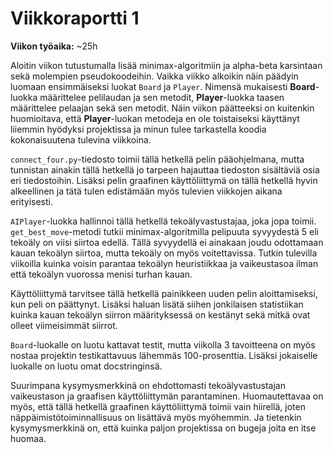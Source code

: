 # Viikkoraportti 1

**Viikon työaika:** ~25h

Aloitin viikon tutustumalla lisää minimax-algoritmiin ja alpha-beta karsintaan sekä molempien pseudokoodeihin. Vaikka viikko alkoikin näin päädyin luomaan ensimmäiseksi luokat `Board` ja `Player`. Nimensä mukaisesti **Board**-luokka määrittelee pelilaudan ja sen metodit, **Player**-luokka taasen määrittelee pelaajan sekä sen metodit. Näin viikon päätteeksi on kuitenkin huomioitava, että **Player**-luokan metodeja en ole toistaiseksi käyttänyt liiemmin hyödyksi projektissa ja minun tulee tarkastella koodia kokonaisuutena tulevina viikkoina.

`connect_four.py`-tiedosto toimii tällä hetkellä pelin pääohjelmana, mutta tunnistan ainakin tällä hetkellä jo tarpeen hajauttaa tiedoston sisältäviä osia eri tiedostoihin. Lisäksi pelin graafinen käyttöliittymä on tällä hetkellä hyvin alkeellinen ja tätä tulen edistämään myös tulevien viikkojen aikana erityisesti.

`AIPlayer`-luokka hallinnoi tällä hetkellä tekoälyvastustajaa, joka jopa toimii. `get_best_move`-metodi tutkii minimax-algoritmilla pelipuuta syvyydestä 5 eli tekoäly on viisi siirtoa edellä. Tällä syvyydellä ei ainakaan joudu odottamaan kauan tekoälyn siirtoa, mutta tekoäly on myös voitettavissa. Tutkin tulevilla viikoilla kuinka voisin parantaa tekoälyn heuristiikkaa ja vaikeustasoa ilman että tekoälyn vuorossa menisi turhan kauan.

Käyttöliittymä tarvitsee tällä hetkellä painikkeen uuden pelin aloittamiseksi, kun peli on päättynyt. Lisäksi haluan lisätä siihen jonkilaisen statistiikan kuinka kauan tekoälyn siirron määrityksessä on kestänyt sekä mitkä ovat olleet viimeisimmät siirrot.

`Board`-luokalle on luotu kattavat testit, mutta viikolla 3 tavoitteena on myös nostaa projektin testikattavuus lähemmäs 100-prosenttia. Lisäksi jokaiselle luokalle on luotu omat docstringinsä.

Suurimpana kysymysmerkkinä on ehdottomasti tekoälyvastustajan vaikeustason ja graafisen käyttöliittymän parantaminen. Huomautettavaa on myös, että tällä hetkellä graafinen käyttöliittymä toimii vain hiirellä, joten näppäimistötoiminnallisuus on lisättävä myös myöhemmin. Ja tietenkin kysymysmerkkinä on, että kuinka paljon projektissa on bugeja joita en itse huomaa.
